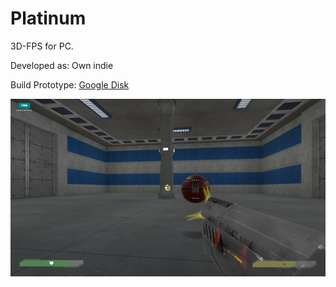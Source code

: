 # Platinum
3D-FPS for PC.
<p>Developed as: Own indie</a>
<p>Build Prototype: <a href="https://naumnek.itch.io/platinum" title="Download from Google Disk">Google Disk</a> 
<p></a>
<img src="https://github.com/naumnek/Platinum/blob/main/Platinum.png" alt="альтернативный текст">
